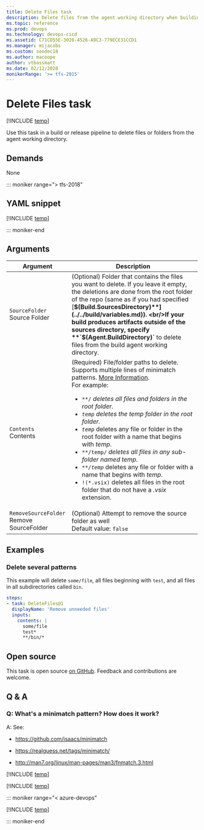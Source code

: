 ```yaml
---
title: Delete Files task
description: Delete files from the agent working directory when building code in Azure Pipelines and Team Foundation Server (TFS)
ms.topic: reference
ms.prod: devops
ms.technology: devops-cicd
ms.assetid: C71CD55E-3028-4526-A9C3-779ECE31CCD1
ms.manager: mijacobs
ms.custom: seodec18
ms.author: macoope
author: vtbassmatt
ms.date: 02/12/2020
monikerRange: '>= tfs-2015'
---
```


# Delete Files task

[!INCLUDE [temp](../../includes/version-tfs-2015-update.md)]

Use this task in a build or release pipeline to delete files or folders from the agent working directory.

## Demands

None

::: moniker range="> tfs-2018"

## YAML snippet

[!INCLUDE [temp](../includes/yaml/DeleteFilesV1.md)]

::: moniker-end

## Arguments

|Argument|Description|
|--- |--- |
|`SourceFolder`<br/>Source Folder|(Optional) Folder that contains the files you want to delete. If you leave it empty, the deletions are done from the root folder of the repo (same as if you had specified [**$(Build.SourcesDirectory)**](../../build/variables.md)). <br/>If your build produces artifacts outside of the sources directory, specify **`$(Agent.BuildDirectory)`** to delete files from the build agent working directory.|
|`Contents`<br/>Contents|(Required) File/folder paths to delete. Supports multiple lines of minimatch patterns. [More Information](https://go.microsoft.com/fwlink/?LinkID=722333). <br/> For example:<ul><li><code>**/*</code> deletes all files and folders in the root folder.</li><li><code>temp</code> deletes the <em>temp</em> folder in the root folder.</li><li><code>temp*</code> deletes any file or folder in the root folder with a name that begins with <em>temp</em>.</li><li><code>\*\*/temp/*</code> deletes all files in any sub-folder named <em>temp</em>.</li><li><code>\*\*/temp*</code> deletes any file or folder with a name that begins with <em>temp</em>.</li><li><code>!(*.vsix)</code> deletes all files in the root folder that do not have a <em>.vsix</em> extension.</li></ul>|
|`RemoveSourceFolder`<br/>Remove SourceFolder|(Optional) Attempt to remove the source folder as well <br/>Default value: `false`|
## Examples

### Delete several patterns

This example will delete `some/file`, all files beginning with `test`, and all files in all subdirectories called `bin`.

```yaml
steps:
- task: DeleteFiles@1
  displayName: 'Remove unneeded files'
  inputs:
    contents: |
      some/file
      test*
      **/bin/*
```

## Open source

This task is open source [on GitHub](https://github.com/Microsoft/azure-pipelines-tasks). Feedback and contributions are welcome.

## Q & A

<!-- BEGINSECTION class="md-qanda" -->

### Q: What's a minimatch pattern? How does it work?

A: See: 

* https://github.com/isaacs/minimatch 

* https://realguess.net/tags/minimatch/

* http://man7.org/linux/man-pages/man3/fnmatch.3.html

<!-- [!INCLUDE [temp](../includes/build-step-common-qa.md)] -->

[!INCLUDE [temp](../includes/build-step-common-qa.md)]

[!INCLUDE [temp](../../includes/qa-agents.md)]

::: moniker range="< azure-devops"

[!INCLUDE [temp](../../includes/qa-versions.md)]

::: moniker-end


<!-- ENDSECTION -->
